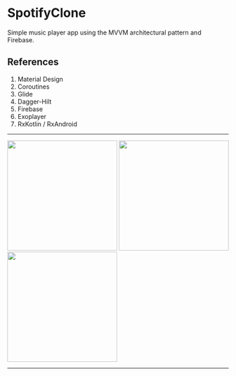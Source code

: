 # SpotifyClone

Simple music player app using the MVVM architectural pattern and Firebase.

## References
1. Material Design
2. Coroutines
3. Glide
4. Dagger-Hilt
5. Firebase
6. Exoplayer
7. RxKotlin / RxAndroid

***

<img src="https://user-images.githubusercontent.com/17928064/103026377-1c2cac00-4597-11eb-9a70-2feb29cdb041.jpg" width="250"> <img src="https://user-images.githubusercontent.com/17928064/103026387-20f16000-4597-11eb-846d-a0ba3138c151.jpg" width="250"> <img src="https://user-images.githubusercontent.com/17928064/103026425-41211f00-4597-11eb-8a9b-8fee978434e6.jpg" width="250">

***
